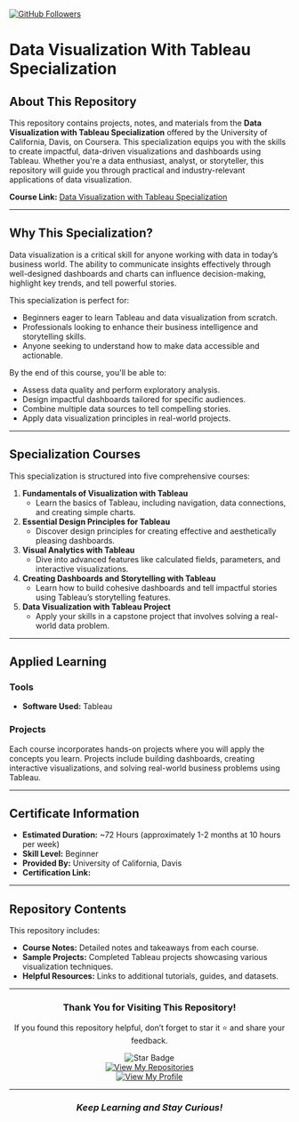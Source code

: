 <a href="https://github.com/Mirwais-Farahi">
  <img src="https://img.shields.io/github/followers/Mirwais-Farahi?label=Follow%20Me&logo=github" alt="GitHub Followers" />
</a>

# Data Visualization With Tableau Specialization  

## About This Repository  

This repository contains projects, notes, and materials from the **Data Visualization with Tableau Specialization** offered by the University of California, Davis, on Coursera. This specialization equips you with the skills to create impactful, data-driven visualizations and dashboards using Tableau. Whether you're a data enthusiast, analyst, or storyteller, this repository will guide you through practical and industry-relevant applications of data visualization.  

**Course Link:** [Data Visualization with Tableau Specialization](https://www.coursera.org/specializations/data-visualization)  

---

## Why This Specialization?  

Data visualization is a critical skill for anyone working with data in today’s business world. The ability to communicate insights effectively through well-designed dashboards and charts can influence decision-making, highlight key trends, and tell powerful stories.  

This specialization is perfect for:
- Beginners eager to learn Tableau and data visualization from scratch.  
- Professionals looking to enhance their business intelligence and storytelling skills.  
- Anyone seeking to understand how to make data accessible and actionable.  

By the end of this course, you'll be able to:  
- Assess data quality and perform exploratory analysis.  
- Design impactful dashboards tailored for specific audiences.  
- Combine multiple data sources to tell compelling stories.  
- Apply data visualization principles in real-world projects.  

---

## Specialization Courses  

This specialization is structured into five comprehensive courses:  
1. **Fundamentals of Visualization with Tableau**  
   - Learn the basics of Tableau, including navigation, data connections, and creating simple charts.  
2. **Essential Design Principles for Tableau**  
   - Discover design principles for creating effective and aesthetically pleasing dashboards.  
3. **Visual Analytics with Tableau**  
   - Dive into advanced features like calculated fields, parameters, and interactive visualizations.  
4. **Creating Dashboards and Storytelling with Tableau**  
   - Learn how to build cohesive dashboards and tell impactful stories using Tableau’s storytelling features.  
5. **Data Visualization with Tableau Project**  
   - Apply your skills in a capstone project that involves solving a real-world data problem.  

---

## Applied Learning  

### Tools  
- **Software Used:** Tableau  

### Projects  
Each course incorporates hands-on projects where you will apply the concepts you learn. Projects include building dashboards, creating interactive visualizations, and solving real-world business problems using Tableau.  

---

## Certificate Information  

- **Estimated Duration:** ~72 Hours (approximately 1-2 months at 10 hours per week)  
- **Skill Level:** Beginner  
- **Provided By:** University of California, Davis
- **Certification Link:** 

---

## Repository Contents  

This repository includes:  
- **Course Notes:** Detailed notes and takeaways from each course.  
- **Sample Projects:** Completed Tableau projects showcasing various visualization techniques.  
- **Helpful Resources:** Links to additional tutorials, guides, and datasets.  

---

<div align="center">

### Thank You for Visiting This Repository!  

If you found this repository helpful, don’t forget to star it ⭐ and share your feedback.  

![Star Badge](https://img.shields.io/static/v1?label=%F0%9F%8C%9F&message=If%20Useful&style=flat&color=BC4E99)  
[![View My Repositories](https://img.shields.io/badge/View-My_Repositories-blue?logo=GitHub)](https://github.com/Mirwais-Farahi?tab=repositories)  
[![View My Profile](https://img.shields.io/badge/View-My_Profile-green?logo=GitHub)](https://github.com/Mirwais-Farahi)  

---

### <i>Keep Learning and Stay Curious!</i>  

</div>
